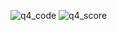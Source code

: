 ![q4_code](https://user-images.githubusercontent.com/69470263/157200892-79d7dfa5-8fe5-4c52-a393-878471b50b02.png)
![q4_score](https://user-images.githubusercontent.com/69470263/157200886-5591f0a8-0bb6-49e3-9143-fc918fffacb8.png)
